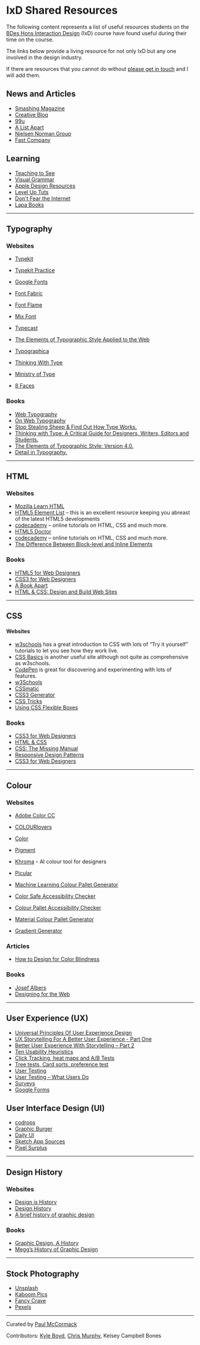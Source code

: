 IxD Shared Resources
====================

The following content represents a list of useful resources students on the [BDes Hons Interaction Design](http://ixdbelfast.org) (IxD) course have found useful during their time on the course.

The links below provide a living resource for not only IxD but any one involved in the design industry.

If there are resources that you cannot do without [please get in touch](https://twitter.com/eleventhirty) and I will add them.

News and Articles
-----------------
- [Smashing Magazine](https://www.smashingmagazine.com)
- [Creative Bloq](https://www.creativebloq.com)
- [99u](https://99u.adobe.com/)
- [A List Apart](https://alistapart.com)
- [Nielsen Norman Group](https://www.nngroup.com)
- [Fast Company](https://www.fastcompany.com)

Learning
--------
- [Teaching to See](http://teachingtosee.org/film/TeachingToSee.html)
- [Visual Grammar](http://amzn.to/2EIUKxm)
- [Apple Design Resources](https://developer.apple.com/design/resources)
- [Level Up Tuts](https://www.youtube.com/user/LevelUpTuts/videos)
- [Don't Fear the Internet](http://www.dontfeartheinternet.com)
- [Lapa Books](https://www.lapabooks.com)

---

Typography
----------
### Websites
- [Typekit](https://typekit.com/)
- [Typekit Practice](http://practice.typekit.com)
- [Google Fonts](https://fonts.google.com/)
- [Font Fabric](https://www.fontfabric.com)
- [Font Flame](http://fontflame.com)
- [Mix Font](https://www.mixfont.com)   
- [Typecast](http://typecast.com)


- [The Elements of Typographic Style Applied to the Web](http://webtypography.net)
- [Typographica](http://typographica.org)
- [Thinking With Type](http://www.thinkingwithtype.com)
- [Ministry of Type](http://ministryoftype.co.uk)
- [8 Faces](http://8faces.com)

### Books
- [Web Typography](http://book.webtypography.net/)
- [On Web Typography](https://abookapart.com/products/on-web-typography)
- [Stop Stealing Sheep & Find Out How Type Works.](http://www.amazon.co.uk/exec/obidos/ASIN/0321934288/monographic-21) 
- [Thinking with Type: A Critical Guide for Designers, Writers, Editors and Students.](http://www.amazon.co.uk/exec/obidos/ASIN/1568989695/monographic-21) 
- [The Elements of Typographic Style: Version 4.0.](http://www.amazon.co.uk/exec/obidos/ASIN/0881792128/monographic-21)
- [Detail in Typography.](http://www.amazon.co.uk/exec/obidos/ASIN/0907259340/monographic-21)

---

HTML
----
### Websites
- [Mozilla Learn HTML](https://developer.mozilla.org/en-US/docs/Learn/HTML)
- [HTML5 Element List](https://developer.mozilla.org/en/docs/Web/Guide/HTML/HTML5/HTML5_element_list) – this is an excellent resource keeping you abreast of the latest HTML5 developments
- [codecademy](http://www.codecademy.com) – online tutorials on HTML, CSS and much more.
- [HTML5 Doctor](http://html5doctor.com/)
- [codecademy](http://www.codecademy.com) – online tutorials on HTML, CSS and much more.
- [The Difference Between Block-level and Inline Elements](http://www.impressivewebs.com/difference-block-inline-css/)

### Books
+ [HTML5 for Web Designers](http://abookapart.com/products/html5-for-web-designers)
+ [CSS3 for Web Designers](http://abookapart.com/products/css3-for-web-designers)
+ [A Book Apart](http://abookapart.com)
+ [HTML & CSS: Design and Build Web Sites](http://www.htmlandcssbook.com)

---

CSS
---

#### Websites
- [w3schools](http://www.w3schools.com/css/css_intro.asp) has a great introduction to CSS with lots of “Try it yourself” tutorials to let you see how they work live.
- [CSS Basics](http://www.cssbasics.com/introduction-to-css) is another useful site although not quite as comprehensive as w3schools.
- [CodePen](http://codepen.io) is great for discovering and experimenting with lots of features.
- [w3Schools](http://www.w3schools.com/css/default.asp)
- [CSSmatic](https://www.cssmatic.com/)
- [CSS3 Generator](http://css3generator.com/)
- [CSS Tricks](https://css-tricks.com/)
- [Using CSS Flexible Boxes](https://developer.mozilla.org/en-US/docs/Web/CSS/CSS_Flexible_Box_Layout/Using_CSS_flexible_boxes)

### Books

- [CSS3 for Web Designers](http://abookapart.com/products/css3-for-web-designers)
- [HTML & CSS](http://www.amazon.co.uk/gp/product/1118008189/ref=as_li_tl?ie=UTF8&camp=1634&creative=19450&creativeASIN=1118008189&linkCode=as2&tag=activeight-21)
- [CSS: The Missing Manual](http://www.amazon.co.uk/gp/product/1491918055/ref=as_li_tl?ie=UTF8&camp=1634&creative=19450&creativeASIN=1491918055&linkCode=as2&tag=activeight-21)
- [Responsive Design Patterns](http://abookapart.com/products/responsive-design-patterns-principles)
- [CSS3 for Web Designers](http://abookapart.com/products/css3-for-web-designers)

---

Colour
------
### Websites
- [Adobe Color CC](https://color.adobe.com)
- [COLOURlovers](http://www.colourlovers.com)
- [Color](http://color.hailpixel.com)
- [Pigment](https://pigment.shapefactory.co)
- [Khroma](http://khroma.co/) – AI colour tool for designers
- [Picular](https://picular.co)
- [Machine Learning Colour Pallet Generator](http://khroma.co/train)


- [Color Safe Accessibility Checker](http://colorsafe.co)
- [Colour Pallet Accessibility Checker](http://jxnblk.com/colorable/demos/text/?background=%23EABB25&foreground=%232F2F2F)

- [Material Colour Pallet Generator](https://www.materialpalette.com)
- [Gradient Generator](https://uigradients.com/#Windy)

### Articles
- [How to Design for Color Blindness](https://usabilla.com/blog/how-to-design-for-color-blindness/)

### Books
- [Josef Albers](http://www.albersfoundation.org/teaching/josef-albers/introduction) 
- [Designing for the Web](http://designingfortheweb.co.uk)

---

User Experience (UX)
--------------------

- [Universal Principles Of User Experience Design](https://www.smashingmagazine.com/2018/01/universal-principles-ux-design/)
- [UX Storytelling For A Better User Experience - Part One](https://www.smashingmagazine.com/2010/01/better-user-experience-using-storytelling-part-one/)
- [Better User Experience With Storytelling – Part 2](https://www.smashingmagazine.com/2010/02/better-user-experience-through-storytelling-part-2/)
- [Ten Usability Heuristics](https://www.nngroup.com/articles/ten-usability-heuristics/)
- [Click Tracking, heat maps and A/B Tests](https://www.hotjar.com)
- [Tree tests, Card sorts, preference test](https://www.optimalworkshop.com)
- [User Testing](https://www.usertesting.com)
- [User Testing – What Users Do](https://www.whatusersdo.com)
- [Surveys](https://www.typeform.com)
- [Google Forms](https://www.google.co.uk/forms/about)

User Interface Design (UI)
--------------------------
- [codrops](https://tympanus.net/codrops/2019/04/04/inspirational-websites-roundup-3/)
- [Graphic Burger](https://graphicburger.com/ui-kits)
- [Daily UI](http://www.dailyui.co)
- [Sketch App Sources](https://www.sketchappsources.com/category/ui.html)
- [Pixel Surplus](https://www.pixelsurplus.com)

---

Design History
--------------
### Websites
- [Design is History](http://www.designishistory.com)
- [Design History](http://www.designhistory.org)
- [A brief history of graphic design](https://99designs.co.uk/blog/design-history-movements/history-graphic-design)

### Books
- [Graphic Design, A History](https://amzn.to/2Dv29Ri)
- [Megg’s History of Graphic Design](https://amzn.to/2N1LPqI)

---

Stock Photography
-----------------

- [Unsplash](https://unsplash.com)
- [Kaboom Pics](https://kaboompics.com)
- [Fancy Crave](http://fancycrave.com)
- [Pexels](https://www.pexels.com)

---



Curated by [Paul McCormack](https://twitter.com/eleventhirty)   

Contributors: [Kyle Boyd](https://twitter.com/kylbyd), [Chris Murphy](https://twitter.com/fehler), Kelsey Campbell Bones

